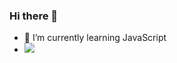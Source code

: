 ### Hi there 👋

- 🌱 I’m currently learning JavaScript
- ![](https://komarev.com/ghpvc/?username=BlackSilec)
